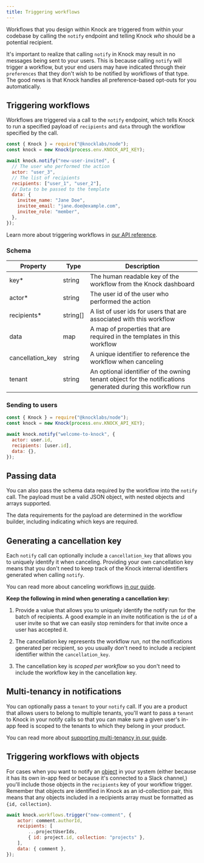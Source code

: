 ```yaml
---
title: Triggering workflows
---
```


Workflows that you design within Knock are triggered from within your codebase by calling the `notify` endpoint and telling Knock _who_ should be a potential recipient.

It's important to realize that calling `notify` in Knock may result in no messages being sent to your users. This
is because calling `notify` will trigger a workflow, but your end users
may have indicated through their `preferences` that they don't wish to be notified by workflows of that type. The good news is that Knock handles all preference-based opt-outs for you automatically.

## Triggering workflows

Workflows are triggered via a call to the `notify` endpoint, which tells Knock to run a specified payload of `recipients` and `data` through the workflow specified by the call.

```js Trigger a Knock workflow
const { Knock } = require("@knocklabs/node");
const knock = new Knock(process.env.KNOCK_API_KEY);

await knock.notify("new-user-invited", {
  // The user who performed the action
  actor: "user_3",
  // The list of recipients
  recipients: ["user_1", "user_2"],
  // Data to be passed to the template
  data: {
    invitee_name: "Jane Doe",
    invitee_email: "jane.doe@example.com",
    invitee_role: "member",
  },
});
```

Learn more about triggering workflows in [our API reference](/reference#workflows).

### Schema

| Property         | Type     | Description                                                                                                 |
| ---------------- | -------- | ----------------------------------------------------------------------------------------------------------- |
| key\*            | string   | The human readable key of the workflow from the Knock dashboard                                             |
| actor\*          | string   | The user id of the user who performed the action                                                            |
| recipients\*     | string[] | A list of user ids for users that are associated with this workflow                                         |
| data             | map      | A map of properties that are required in the templates in this workflow                                     |
| cancellation_key | string   | A unique identifier to reference the workflow when canceling                                                |
| tenant           | string   | An optional identifier of the owning tenant object for the notifications generated during this workflow run |

### Sending to users

```js
const { Knock } = require("@knocklabs/node");
const knock = new Knock(process.env.KNOCK_API_KEY);

await knock.notify("welcome-to-knock", {
  actor: user.id,
  recipients: [user.id],
  data: {},
});
```

## Passing data

You can also pass the schema data required by the workflow into the `notify` call. The
payload must be a valid JSON object, with nested objects and arrays supported.

The data requirements for the payload are determined in the workflow builder, including
indicating which keys are required.

<!-- ## Preventing duplicates

No one likes duplicate notifications.

To guard against sending duplicates you can implement idempotency into your notify calls such that subsequent
calls with the same `idempotencyKey` will fail if any of the previous calls have succeeded. We
recommend using an idempotency key with enough entropy, like a uuid v4.

We'll keep idempotency keys in our system for at least 7 days before they are purged.

```js
const { Knock } = require("@knocklabs/node");
const uuid = require("uuid4");
const knock = new Knock(process.env.KNOCK_API_KEY);

const idempotencyKey = uuid();

await knock.notify("new-user-invited", {
  actor: "user_3",
  recipients: ["user_1", "user_2"],
  data: {
    invitee_name: "Jane Doe",
    invitee_email: "jane.doe@example.com",
    invitee_role: "member",
  },
  idempotencyKey,
});
``` -->

## Generating a cancellation key

Each `notify` call can optionally include a `cancellation_key` that allows you to uniquely identify
it when canceling. Providing your own cancellation key means that you don't need to keep track of
the Knock internal identifiers generated when calling `notify`.

You can read more about canceling workflows [in our guide](/send-notifications/canceling-workflows).

**Keep the following in mind when generating a cancellation key:**

1. Provide a value that allows you to uniquely identify the notify run for the batch of recipients.
   A good example in an invite notification is the `id` of a user invite so that we can easily stop reminders
   for that invite once a user has accepted it.

2. The cancellation key represents the workflow _run_, not the notifications generated per recipient, so
   you usually don't need to include a recipient identifier within the `cancellation_key`.

3. The cancellation key is _scoped per workflow_ so you don't need to include the workflow key
   in the cancellation key.

## Multi-tenancy in notifications

You can optionally pass a `tenant` to your `notify` call. If you are a product that allows users to belong to multiple tenants, 
you'll want to pass a `tenant` to Knock in your notify calls so that you can make sure a given user's in-app feed is scoped to the
tenants to which they belong in your product. 

You can read more about [supporting multi-tenancy in our guide](/send-and-manage-data/multi-tenancy).

## Triggering workflows with objects
For cases when you want to notify an [object](/send-and-manage-data/objects) in your system (either because it has its own in-app feed or because it's connected to a Slack channel,) you'll include those objects in the `recipients` key of your workflow trigger. Remember that objects are identified in Knock as an id-collection pair, this means that any objects included in a recipients array must be formatted as `{id, collection}`. 

```javascript Workflow trigger with an object
await knock.workflows.trigger("new-comment", {
	actor: comment.authorId,
	recipients: [
		...projectUserIds,
		{ id: project.id, collection: "projects" },
	],
	data: { comment },
});
```
